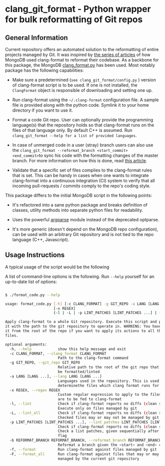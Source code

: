 # clang_git_format - Python wrapper for bulk reformatting of Git repos

## General Information

Current repository offers an automated solution to the reformatting of entire
projects managed by Git. It was inspired by [the series of
articles](https://engineering.mongodb.com/post/succeeding-with-clangformat-part-1-pitfalls-and-planning/)
of how MongoDB used clang-format to reformat their codebase. As a backbone for
this package, the MongoDB
[clang_format.py](https://github.com/mongodb/mongo/blob/master/buildscripts/clang_format.py)
has been used. Most notably package has the following capabilities:

- Make sure a predetermined (`see clang_git_format/config.py` ) version of
    clang-format script is to be used. If one is not installed, the
    `ClangFormat` object is responsible of downloading and setting one up.
- Run clang-format using the `~/.clang-format` configuration file. A sample
    file is provided along with the python code. Symlink it to your home
    directory if you want to use it.

- Format a code Git repo. User can optionally provide the programming
    language(s) that the repository holds so that clang-format runs on the files
    of that language only. By default C++ is assumed.  Run
    `clang_git_format --help for a list of provided languages`.

- In case of unmerged code in a user (stray) branch users can also use the
    `clang_git_format --reformat_branch <start_commit> <end_commit>`to sync his
    code with the formatting changes of the master branch. For more information
    on how this is done, read [this
    article](https://engineering.mongodb.com/post/succeeding-with-clangformat-part-3-persisting-the-change).

- Validate that a specific set of files complies to the clang-format rules that
    is set. This can be handy in cases when one wants to integrate clang-format
    into a continuous integration (CI) system to verify that all incoming
    pull-requests / commits comply to the repo's coding style.

This package differs to the initial MongoDB script in the following points:

- It's refactored into a sane python package and breaks definition of classes,
    utility methods into separate python files for readability.

- Uses the powerful
    [argparse](https://docs.python.org/dev/library/argparse.html) module instead
    of the deprecated optparse.

- It's more generic (doesn't depend on the MongoDB repo configuration), can be
    used with an arbitrary Git repository and is not tied to the repo language
    (C++, Javascript).


## Usage Instructions

A typical usage of the script would be the following

A list of command-line options is the following. Run `--help` yourself for an
up-to-date list of options:


```sh

$ ./format_code.py --help

usage: format_code.py [-h] [-c CLANG_FORMAT] -g GIT_REPO -a LANG [LANG ...]
                      [-x REGEX]
                      (-l | -L | -p LINT_PATCHES [LINT_PATCHES ...] | -b REFORMAT_BRANCH REFORMAT_BRANCH | -f | -F)

Apply clang-format to a whole Git repository. Execute this script and provide
it with the path to the git repository to operate in. WARNING: You have to run
it from the root of the repo if you want to apply its actions to all the
files.

optional arguments:
  -h, --help            show this help message and exit
  -c CLANG_FORMAT, --clang_format CLANG_FORMAT
                        Path to the clang-format command
  -g GIT_REPO, --git_repo GIT_REPO
                        Relative path to the root of the git repo that is to
                        be formatted/linted
  -a LANG [LANG ...], --lang LANG [LANG ...]
                        Languages used in the repository. This is used to
                        determinethe files which clang format runs for
  -x REGEX, --regex REGEX
                        Custom regular expression to apply to the files that
                        are to be fed to clang-format
  -l, --lint            Check if clang-format reports no diffs (clean state).
                        Execute only on files managed by git
  -L, --lint_all        Check if clang-format reports no diffs (clean state).
                        Checked files may or may not be managed by git
  -p LINT_PATCHES [LINT_PATCHES ...], --lint_patches LINT_PATCHES [LINT_PATCHES ...]
                        Check if clang-format reports no diffs (clean state).
                        Check a list patches, given sequentially after this
                        flag
  -b REFORMAT_BRANCH REFORMAT_BRANCH, --reformat_branch REFORMAT_BRANCH REFORMAT_BRANCH
                        Reformat a branch given the <start> and <end> commits.
  -f, --format          Run clang-format against files managed by git
  -F, --format_all      Run clang-format against files that may or may not be
                        managed by the current git repository

```
